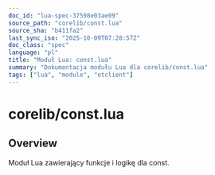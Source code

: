 ```yaml
---
doc_id: "lua-spec-37598e03ae09"
source_path: "corelib/const.lua"
source_sha: "b411fa2"
last_sync_iso: "2025-10-09T07:28:57Z"
doc_class: "spec"
language: "pl"
title: "Moduł Lua: const.lua"
summary: "Dokumentacja modułu Lua dla corelib/const.lua"
tags: ["lua", "module", "otclient"]
---
```


# corelib/const.lua

## Overview

Moduł Lua zawierający funkcje i logikę dla const.
